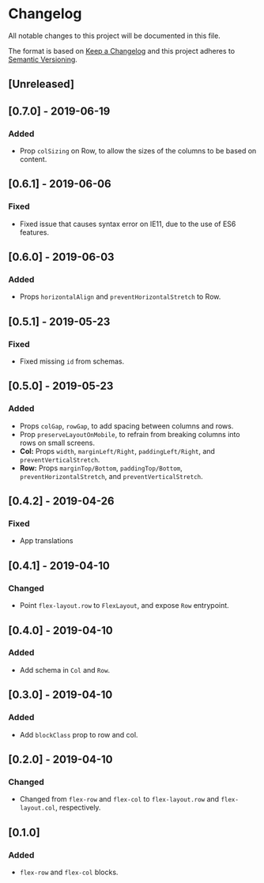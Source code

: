 # Changelog

All notable changes to this project will be documented in this file.

The format is based on [Keep a Changelog](http://keepachangelog.com/en/1.0.0/)
and this project adheres to [Semantic Versioning](http://semver.org/spec/v2.0.0.html).

## [Unreleased]

## [0.7.0] - 2019-06-19
### Added
- Prop `colSizing` on Row, to allow the sizes of the columns to be based on content.

## [0.6.1] - 2019-06-06
### Fixed
- Fixed issue that causes syntax error on IE11, due to the use of ES6 features.

## [0.6.0] - 2019-06-03
### Added
- Props `horizontalAlign` and `preventHorizontalStretch` to Row.

## [0.5.1] - 2019-05-23
### Fixed
- Fixed missing `id` from schemas.

## [0.5.0] - 2019-05-23
### Added
- Props `colGap`, `rowGap`, to add spacing between columns and rows.
- Prop `preserveLayoutOnMobile`, to refrain from breaking columns into rows on small screens.
- **Col:** Props `width`, `marginLeft/Right`, `paddingLeft/Right`, and `preventVerticalStretch`.
- **Row:** Props `marginTop/Bottom`, `paddingTop/Bottom`, `preventHorizontalStretch`, and `preventVerticalStretch`.

## [0.4.2] - 2019-04-26

### Fixed
- App translations

## [0.4.1] - 2019-04-10
### Changed
- Point `flex-layout.row` to `FlexLayout`, and expose `Row` entrypoint.

## [0.4.0] - 2019-04-10
### Added
- Add schema in `Col` and `Row`.

## [0.3.0] - 2019-04-10
### Added
- Add `blockClass` prop to row and col.

## [0.2.0] - 2019-04-10
### Changed
- Changed from `flex-row` and `flex-col` to `flex-layout.row` and `flex-layout.col`, respectively.

## [0.1.0]
### Added
- `flex-row` and `flex-col` blocks.
